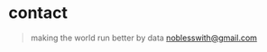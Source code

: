 # contact

> making the world run better by data
> [noblesswith@gmail.com](mailto:noblesswith@gmail.com)
